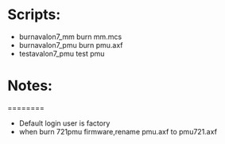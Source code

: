 # Scripts:

- burnavalon7_mm       burn mm.mcs
- burnavalon7_pmu      burn pmu.axf
- testavalon7_pmu      test pmu

# Notes:
========
- Default login user is factory
- when burn 721pmu firmware,rename pmu.axf to pmu721.axf

